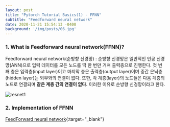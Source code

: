 ```yaml
---
layout: post
title: "Pytorch Tutorial Basics(1) - FFNN"
subtitle: "Feedforward neural network"
date: 2020-11-21 15:54:13 -0400
background: '/img/posts/06.jpg'
---
```


### 1. What is Feedforward neural network(FFNN)?

  Feedforward neural network(순방향 신경망) : 순방향 신경망은 일반적인 인공 신경망(ANN)으로 입력 데이터를 모든 노드를 딱 한 번만 거쳐 출력층으로 진행한다. 첫 번째 층은 입력층(input layer)이고 마지막 층은 출력층(output layer)이며 중간 은닉층(hidden layer)는 외부와의 연결이 없다. 또한, 각 계층(layer)의 노드들은 다음 계층의 노드로 연결되며 **같은 계층 간의 연결이 없다.** 이러한 이유로 순방향 신경망이라고 한다.

![resnet1](https://github.com/joqjoq966/joqjoq966.github.io/blob/master/img/FFNN_picture_1.png?raw=true)     


### 2. Implementation of FFNN

[FeedForward neural network](https://github.com/joqjoq966/pytorch-tutorial/tree/master/tutorials/01-basics/feedforward_neural_network){:target="_blank"}
